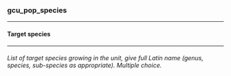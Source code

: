 ### gcu_pop_species



------
#### Target species



------
###### List of target species growing in the unit, give full Latin name (genus, species, sub-species as appropriate). Multiple choice.